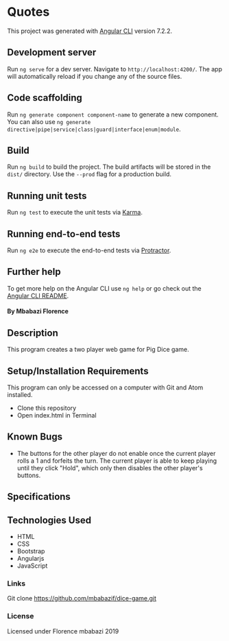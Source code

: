 # Quotes

This project was generated with [Angular CLI](https://github.com/angular/angular-cli) version 7.2.2.

## Development server

Run `ng serve` for a dev server. Navigate to `http://localhost:4200/`. The app will automatically reload if you change any of the source files.

## Code scaffolding

Run `ng generate component component-name` to generate a new component. You can also use `ng generate directive|pipe|service|class|guard|interface|enum|module`.

## Build

Run `ng build` to build the project. The build artifacts will be stored in the `dist/` directory. Use the `--prod` flag for a production build.

## Running unit tests

Run `ng test` to execute the unit tests via [Karma](https://karma-runner.github.io).

## Running end-to-end tests

Run `ng e2e` to execute the end-to-end tests via [Protractor](http://www.protractortest.org/).

## Further help

To get more help on the Angular CLI use `ng help` or go check out the [Angular CLI README](https://github.com/angular/angular-cli/blob/master/README.md).


#### By Mbabazi Florence

## Description

This program creates a two player web game for Pig Dice game.

## Setup/Installation Requirements

This program can only be accessed on a computer with Git and Atom installed.

- Clone this repository
- Open index.html in Terminal

## Known Bugs

- The buttons for the other player do not enable once the current player rolls a 1 and forfeits the turn. The current player is able to keep playing until they click "Hold", which only then disables the other player's buttons.

## Specifications



## Technologies Used

- HTML
- CSS
- Bootstrap
- Angularjs
- JavaScript

### Links

Git clone https://github.com/mbabazif/dice-game.git

### License

Licensed under Florence mbabazi 2019

